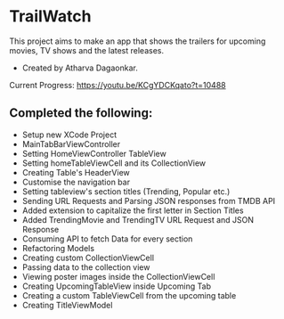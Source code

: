 #  TrailWatch

This project aims to make an app that shows the trailers for upcoming movies, TV shows and the latest releases.

- Created by Atharva Dagaonkar.

Current Progress: https://youtu.be/KCgYDCKqato?t=10488

 ## Completed the following:
 - Setup new XCode Project
 - MainTabBarViewController
 - Setting HomeViewController TableView
 - Setting homeTableViewCell and its CollectionView
 - Creating Table's HeaderView
 - Customise the navigation bar
 - Setting tableview's section titles (Trending, Popular etc.)
 - Sending URL Requests and Parsing JSON responses from TMDB API
 - Added extension to capitalize the first letter in Section Titles
 - Added TrendingMovie and TrendingTV URL Request and JSON Response
 - Consuming API to fetch Data for every section
 - Refactoring Models
 - Creating custom CollectionViewCell
 - Passing data to the collection view
 - Viewing poster images inside the CollectionViewCell
 - Creating UpcomingTableView inside Upcoming Tab
 - Creating a custom TableViewCell from the upcoming table
 - Creating TitleViewModel

